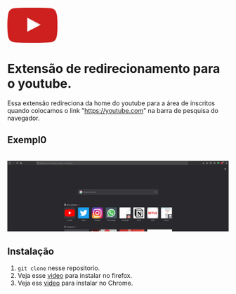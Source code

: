 <img src="https://github.com/enzocsantos18/youtube-extension/blob/master/icons/youtube.png" height="80" width=auto ><br>
# Extensão de redirecionamento para o youtube.
Essa extensão redireciona da home do youtube para a área de inscritos quando colocamos o link "https://youtube.com" na barra de pesquisa do navegador.


## Exempl0
<br><img src="https://github.com/enzocsantos18/youtube-extension/blob/master/icons/youtube.gif" height=auto width="auto" ><br>

## Instalação
1. `git clone` nesse repositorio.
2. Veja esse [video](https://www.youtube.com/watch?time_continue=3&v=cer9EUKegG4&feature=emb_title) para instalar no firefox.
3. Veja ess [video](https://www.youtube.com/watch?v=zcZO80ALOMg) para instalar no Chrome.
